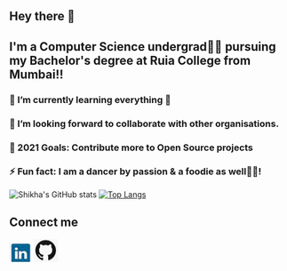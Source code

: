 ## Hey there 👋

## I'm a Computer Science undergrad👩‍💻 pursuing my Bachelor's degree at Ruia College from Mumbai!!
### 🌱 I’m currently learning everything 🤣
### 👯 I’m looking forward to collaborate with other organisations.
### 🚀 2021 Goals: Contribute more to Open Source projects
### ⚡ Fun fact: I am a dancer by passion & a foodie as well🍕😂!   
 ![Shikha's GitHub stats](https://github-readme-stats.vercel.app/api?username=shikha12264&show_icons=true&theme=dracula) 
 [![Top Langs](https://github-readme-stats.vercel.app/api/top-langs/?username=shikha12264&layout=compact)](https://github.com/shikha12264/github-readme-stats)

## Connect me 

<img src= "icons/linkedin.PNG" alt = "Linkedin" href = "https://www.linkedin.com/in/shikha-singh-905b431a6/"/>
<img src= "icons/github.PNG" alt = "Github" href = "https://github.com/shikha12264"/>
